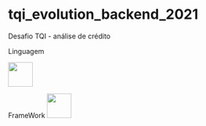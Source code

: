 # tqi_evolution_backend_2021
Desafio TQI - análise de crédito

Linguagem

<img src="https://svgshare.com/i/dPV.svg" width="50px">

FrameWork
<img src="https://svgshare.com/i/dN3.svg" width="50px">
